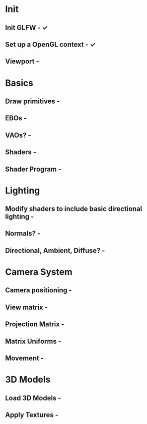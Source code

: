 # Init
## Init GLFW - ✓
## Set up a OpenGL context - ✓
## Viewport - 

# Basics
## Draw primitives -
## EBOs -
## VAOs? -
## Shaders -
## Shader Program - 

# Lighting
## Modify shaders to include basic directional lighting - 
## Normals? - 
## Directional, Ambient, Diffuse? - 

# Camera System
## Camera positioning - 
## View matrix -
## Projection Matrix -
## Matrix Uniforms -
## Movement -

# 3D Models
## Load 3D Models -
## Apply Textures - 

